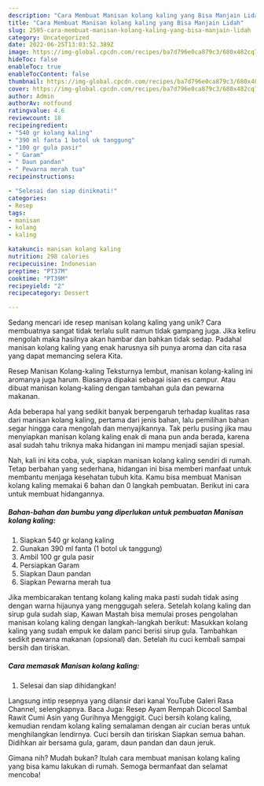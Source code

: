 ```yaml
---
description: "Cara Membuat Manisan kolang kaling yang Bisa Manjain Lidah"
title: "Cara Membuat Manisan kolang kaling yang Bisa Manjain Lidah"
slug: 2595-cara-membuat-manisan-kolang-kaling-yang-bisa-manjain-lidah
category: Uncategorized
date: 2022-06-25T13:03:52.389Z
image: https://img-global.cpcdn.com/recipes/ba7d796e0ca879c3/680x482cq70/manisan-kolang-kaling-foto-resep-utama.jpg
hideToc: false
enableToc: true
enableTocContent: false
thumbnail: https://img-global.cpcdn.com/recipes/ba7d796e0ca879c3/680x482cq70/manisan-kolang-kaling-foto-resep-utama.jpg
cover: https://img-global.cpcdn.com/recipes/ba7d796e0ca879c3/680x482cq70/manisan-kolang-kaling-foto-resep-utama.jpg
author: Admin
authorAv: notfound
ratingvalue: 4.6
reviewcount: 18
recipeingredient:
- "540 gr kolang kaling"
- "390 ml fanta 1 botol uk tanggung"
- "100 gr gula pasir"
- " Garam"
- " Daun pandan"
- " Pewarna merah tua"
recipeinstructions:

- "Selesai dan siap dinikmati!"
categories:
- Resep
tags:
- manisan
- kolang
- kaling

katakunci: manisan kolang kaling 
nutrition: 298 calories
recipecuisine: Indonesian
preptime: "PT37M"
cooktime: "PT39M"
recipeyield: "2"
recipecategory: Dessert

---
```





Sedang mencari ide resep manisan kolang kaling yang unik? Cara membuatnya sangat tidak terlalu sulit namun tidak gampang juga. Jika keliru mengolah maka hasilnya akan hambar dan bahkan tidak sedap. Padahal manisan kolang kaling yang enak harusnya sih punya aroma dan cita rasa yang dapat memancing selera Kita.





Resep Manisan Kolang-kaling Teksturnya lembut, manisan kolang-kaling ini aromanya juga harum. Biasanya dipakai sebagai isian es campur. Atau dibuat manisan kolang-kaling dengan tambahan gula dan pewarna makanan.

Ada beberapa hal yang sedikit banyak berpengaruh terhadap kualitas rasa dari manisan kolang kaling, pertama dari jenis bahan, lalu pemilihan bahan segar hingga cara mengolah dan menyajikannya. Tak perlu pusing jika mau menyiapkan manisan kolang kaling enak di mana pun anda berada, karena asal sudah tahu triknya maka hidangan ini mampu menjadi sajian spesial.






Nah, kali ini kita coba, yuk, siapkan manisan kolang kaling sendiri di rumah. Tetap berbahan yang sederhana, hidangan ini bisa memberi manfaat untuk membantu menjaga kesehatan tubuh kita. Kamu bisa membuat Manisan kolang kaling memakai 6 bahan dan 0 langkah pembuatan. Berikut ini cara untuk membuat hidangannya.

<!--inarticleads1-->

##### Bahan-bahan dan bumbu yang diperlukan untuk pembuatan Manisan kolang kaling:

1. Siapkan 540 gr kolang kaling
1. Gunakan 390 ml fanta (1 botol uk tanggung)
1. Ambil 100 gr gula pasir
1. Persiapkan  Garam
1. Siapkan  Daun pandan
1. Siapkan  Pewarna merah tua


Jika membicarakan tentang kolang kaling maka pasti sudah tidak asing dengan warna hijaunya yang menggugah selera. Setelah kolang kaling dan sirup gula sudah siap, Kawan Mastah bisa memulai proses pengolahan manisan kolang kaling dengan langkah-langkah berikut: Masukkan kolang kaling yang sudah empuk ke dalam panci berisi sirup gula. Tambahkan sedikit pewarna makanan (opsional) dan. Setelah itu cuci kembali sampai bersih dan tiriskan. 

<!--inarticleads2-->

##### Cara memasak Manisan kolang kaling:


1. Selesai dan siap dihidangkan!

Langsung intip resepnya yang dilansir dari kanal YouTube Galeri Rasa Channel, selengkapnya. Baca Juga: Resep Ayam Rempah Dicocol Sambal Rawit Cumi Asin yang Gurihnya Menggigit. Cuci bersih kolang kaling, kemudian rendam kolang kaling semalaman dengan air cucian beras untuk menghilangkan lendirnya. Cuci bersih dan tiriskan Siapkan semua bahan. Didihkan air bersama gula, garam, daun pandan dan daun jeruk. 

Gimana nih? Mudah bukan? Itulah cara membuat manisan kolang kaling yang bisa kamu lakukan di rumah. Semoga bermanfaat dan selamat mencoba!
